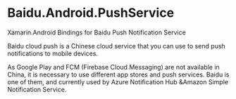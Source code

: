 # Baidu.Android.PushService

Xamarin.Android Bindings for Baidu Push Notification Service

Baidu cloud push is a Chinese cloud service that you can use to send push notifications to mobile devices.

As Google Play and FCM (Firebase Cloud Messaging) are not available in China, it is necessary to use different app stores and push services. Baidu is one of them, and currently used by Azure Notification Hub &Amazon Simple Notification Service.


